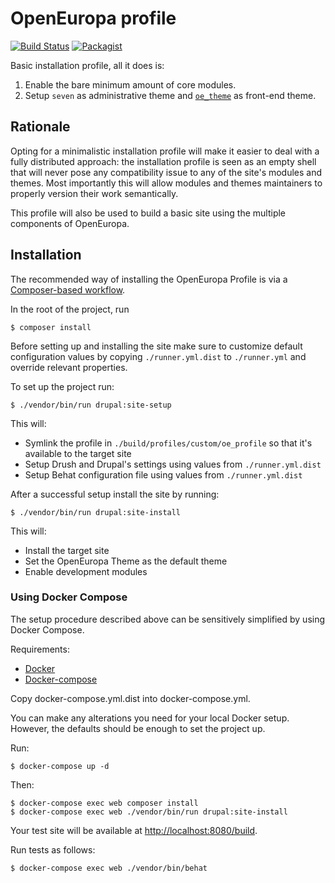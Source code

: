 # OpenEuropa profile

[![Build Status](https://drone.fpfis.eu/api/badges/openeuropa/oe_profile/status.svg?branch=master)](https://drone.fpfis.eu/openeuropa/oe_profile)
[![Packagist](https://img.shields.io/packagist/v/openeuropa/oe_profile.svg)](https://packagist.org/packages/openeuropa/oe_profile)

Basic installation profile, all it does is:

1. Enable the bare minimum amount of core modules.
2. Setup `seven` as administrative theme and [`oe_theme`][1] as front-end theme.

## Rationale

Opting for a minimalistic installation profile will make it easier to deal with a fully distributed approach: the
installation profile is seen as an empty shell that will never pose any compatibility issue to any of the site's modules
and themes. Most importantly this will allow modules and themes maintainers to properly version their work semantically.

This profile will also be used to build a basic site using the multiple components of OpenEuropa.

## Installation

The recommended way of installing the OpenEuropa Profile is via a [Composer-based workflow][2].

In the root of the project, run

```
$ composer install
```

Before setting up and installing the site make sure to customize default configuration values by copying `./runner.yml.dist`
to `./runner.yml` and override relevant properties.

To set up the project run:

```
$ ./vendor/bin/run drupal:site-setup
```

This will:

- Symlink the profile in `./build/profiles/custom/oe_profile` so that it's available to the target site
- Setup Drush and Drupal's settings using values from `./runner.yml.dist`
- Setup Behat configuration file using values from `./runner.yml.dist`

After a successful setup install the site by running:

```
$ ./vendor/bin/run drupal:site-install
```

This will:

- Install the target site
- Set the OpenEuropa Theme as the default theme
- Enable development modules

### Using Docker Compose

The setup procedure described above can be sensitively simplified by using Docker Compose.

Requirements:

- [Docker][3]
- [Docker-compose][4]

Copy docker-compose.yml.dist into docker-compose.yml.

You can make any alterations you need for your local Docker setup. However, the defaults should be enough to set the project up.

Run:

```
$ docker-compose up -d
```

Then:

```
$ docker-compose exec web composer install
$ docker-compose exec web ./vendor/bin/run drupal:site-install
```

Your test site will be available at [http://localhost:8080/build](http://localhost:8080/build).

Run tests as follows:

```
$ docker-compose exec web ./vendor/bin/behat
```

[1]: https://github.com/openeuropa/oe_theme/releases
[2]: https://www.drupal.org/docs/develop/using-composer/using-composer-to-manage-drupal-site-dependencies#managing-contributed
[3]: https://www.docker.com/get-docker
[4]: https://docs.docker.com/compose
